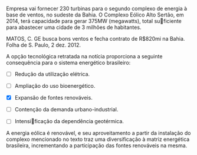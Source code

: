 

Empresa vai fornecer 230 turbinas para o segundo complexo de energia à base de ventos, no sudeste da Bahia. O Complexo Eólico Alto Sertão, em 2014, terá capacidade para gerar 375MW (megawatts), total suficiente para abastecer uma cidade de 3 milhões de habitantes.

MATOS, C. GE busca bons ventos e fecha contrato de R$820mi na Bahia. Folha de S. Paulo, 2 dez. 2012.

A opção tecnológica retratada na notícia proporciona a seguinte consequência para o sistema energético brasileiro:



- [ ] Redução da utilização elétrica.
- [ ] Ampliação do uso bioenergético.
- [x] Expansão de fontes renováveis.
- [ ] Contenção da demanda urbano-industrial.
- [ ] Intensificação da dependência geotérmica.


A energia eólica é renovável, e seu aproveitamento a partir da instalação do complexo mencionado no texto traz uma diversificação à matriz energética brasileira, incrementando a participação das fontes renováveis na mesma.

